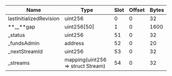 | Name                    | Type                              | Slot | Offset | Bytes |
| ----------------------- | --------------------------------- | ---- | ------ | ----- |
| lastInitializedRevision | uint256                           | 0    | 0      | 32    |
| **\_\_**gap             | uint256[50]                       | 1    | 0      | 1600  |
| \_status                | uint256                           | 51   | 0      | 32    |
| \_fundsAdmin            | address                           | 52   | 0      | 20    |
| \_nextStreamId          | uint256                           | 53   | 0      | 32    |
| \_streams               | mapping(uint256 => struct Stream) | 54   | 0      | 32    |

